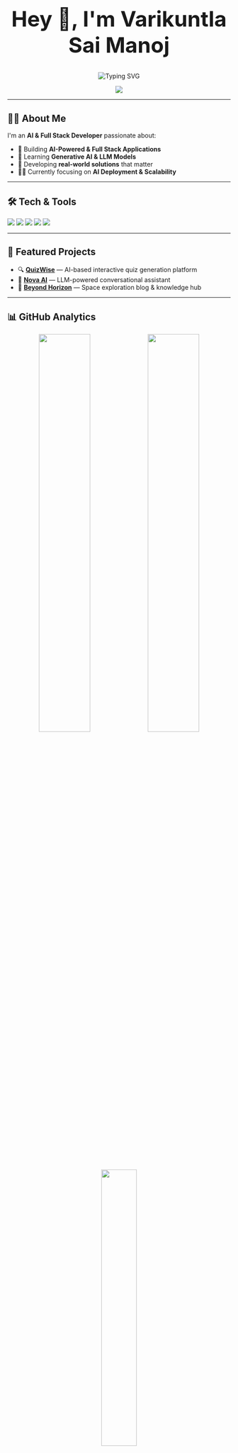<h1 align="center" style="font-weight: bold; font-size: 3rem;">Hey 👋, I'm Varikuntla Sai Manoj</h1>

<p align="center">
  <img src="https://readme-typing-svg.demolab.com?font=Fira+Code&size=22&pause=1000&color=00F58D&center=true&vCenter=true&width=500&lines=AI+Engineer+%7C+Full+Stack+Developer;Building+Scalable+AI+Solutions;Exploring+the+Future+of+Tech;Code.+Build.+Innovate." alt="Typing SVG" />
</p>

<p align="center">
  <img src="https://komarev.com/ghpvc/?username=VARIKUNTLASAIMANOJ&label=Profile%20Views&color=00F58D&style=flat-square" />
</p>

---

## 🧑‍💻 About Me

I'm an **AI & Full Stack Developer** passionate about:

- 🚀 Building **AI-Powered & Full Stack Applications**  
- 🧠 Learning **Generative AI & LLM Models**  
- 🎯 Developing **real-world solutions** that matter  
- 🧑‍🎓 Currently focusing on **AI Deployment & Scalability**

---

## 🛠️ Tech & Tools

<p align="left">
  <img src="https://img.shields.io/badge/Python-3776AB?style=for-the-badge&logo=python&logoColor=white"/>
  <img src="https://img.shields.io/badge/MySQL-4479A1?style=for-the-badge&logo=mysql&logoColor=white"/>
  <img src="https://img.shields.io/badge/React-20232A?style=for-the-badge&logo=react&logoColor=61DAFB"/>
  <img src="https://img.shields.io/badge/FastAPI-009688?style=for-the-badge&logo=fastapi&logoColor=white"/>
  <img src="https://img.shields.io/badge/Git-F05032?style=for-the-badge&logo=git&logoColor=white"/>
</p>

---

## 🚀 Featured Projects

- 🔍 <b>[QuizWise](https://github.com/VARIKUNTLASAIMANOJ/QuizWise)</b> — AI-based interactive quiz generation platform  
- 🤖 <b>[Nova AI](https://github.com/VARIKUNTLASAIMANOJ/Nova-AI)</b> — LLM-powered conversational assistant  
- 🌌 <b>[Beyond Horizon](https://github.com/VARIKUNTLASAIMANOJ/Beyond-Horizon)</b> — Space exploration blog & knowledge hub  

---

## 📊 GitHub Analytics

<p align="center">
  <img src="https://github-readme-stats.vercel.app/api?username=VARIKUNTLASAIMANOJ&show_icons=true&theme=radical&hide_border=true&bg_color=0D1117&title_color=00F58D&icon_color=00F58D" width="48%" />
  <img src="https://github-readme-streak-stats.herokuapp.com/?user=VARIKUNTLASAIMANOJ&theme=radical&hide_border=true&background=0D1117&stroke=00F58D" width="48%" />
</p>

<p align="center">
  <img src="https://github-readme-stats.vercel.app/api/top-langs/?username=VARIKUNTLASAIMANOJ&layout=compact&theme=radical&hide_border=true&bg_color=0D1117&title_color=00F58D" width="40%" />
</p>

---

## 💡 Code Philosophy

> <b><i>"Write clean, scalable, and maintainable code.<br>
Prioritize readability, real-world impact, and continuous learning."</i></b>

---

## 🌐 Let's Connect

<p align="left">
  <a href="https://www.linkedin.com/in/varikuntla-sai-manoj-082b782b8/"><img src="https://img.shields.io/badge/LinkedIn-0A66C2?style=for-the-badge&logo=linkedin&logoColor=white"></a>
  <a href="mailto:varikuntlasaimanoj@gmail.com"><img src="https://img.shields.io/badge/Gmail-D14836?style=for-the-badge&logo=gmail&logoColor=white"></a>
  <a href="https://vsmportfolio.vercel.app/"><img src="https://img.shields.io/badge/Portfolio-00C897?style=for-the-badge&logo=vercel&logoColor=white"></a>
</p>

---

<p align="center">
  <i><b>"Keep Building. Keep Learning. Stay Curious."</b></i>
</p>
